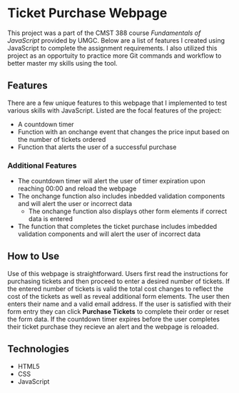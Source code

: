 # Ticket Purchase Webpage

This project was a part of the CMST 388 course *Fundamentals of JavaScript* provided by UMGC. Below are a list of features I created using JavaScript to complete the assignment requirements. I also utilized this project as an opportuity to practice more Git commands and workflow to better master my skills using the tool.

## Features

There are a few unique features to this webpage that I implemented to test various skills with JavaScript. Listed are the focal features of the project:

- A countdown timer
- Function with an onchange event that changes the price input based on the number of tickets ordered
- Function that alerts the user of a successful purchase

### Additional Features

- The countdown timer will alert the user of timer expiration upon reaching 00:00 and reload the webpage
- The onchange function also includes inbedded validation components and will alert the user or incorrect data
  - The onchange function also displays other form elements if correct data is entered
- The function that completes the ticket purchase includes imbedded validation components and will alert the user of incorrect data

## How to Use

Use of this webpage is straightforward. Users first read the instructions for purchasing tickets and then proceed to enter a desired number of tickets. If the entered
number of tickets is valid the total cost changes to reflect the cost of the tickets as well as reveal additional form elements. The user then enters their name and a 
valid email address. If the user is satisfied with their form entry they can click **Purchase Tickets** to complete their order or reset the form data. If the countdown
timer expires before the user completes their ticket purchase they recieve an alert and the webpage is reloaded.

## Technologies

- HTML5
- CSS
- JavaScript
